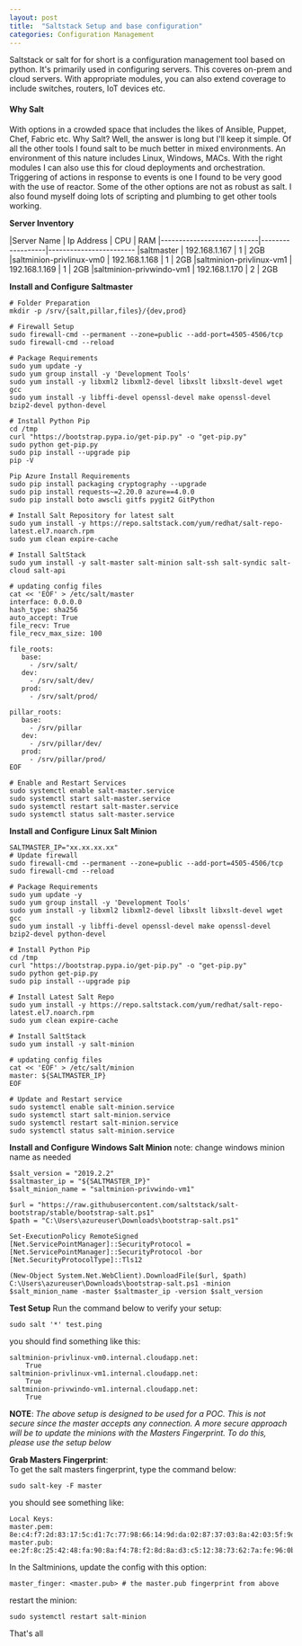 ```yaml
---
layout: post
title:  "Saltstack Setup and base configuration"
categories: Configuration Management
---
```


Saltstack or salt for for short is a configuration management tool based on python. It's primarily used in configuring servers.
This coveres on-prem and cloud servers. With appropriate modules, you can also extend coverage to include switches, routers, 
IoT devices etc.

#### **Why Salt**
With options in a crowded space that includes the likes of Ansible, Puppet, Chef, Fabric etc. Why Salt? Well, the answer is long but I'll keep it
simple. Of all the other tools I found salt to be much better in mixed environments. An environment of this nature includes Linux, Windows, MACs.
With the right modules I can also use this for cloud deployments and orchestration.
Triggering of actions in response to events is one I found to be very good with the use of reactor. Some of the other options are not as robust as
salt. I also found myself doing lots of scripting and plumbing to get other tools working. 


**Server Inventory**

|Server Name                |  Ip Address      |   CPU   |    RAM
|---------------------------|------------------|------------------------
|saltmaster                 |  192.168.1.167   |    1    |    2GB
|saltminion-privlinux-vm0   |  192.168.1.168   |    1    |    2GB 
|saltminion-privlinux-vm1   |  192.168.1.169   |    1    |    2GB
|saltminion-privwindo-vm1   |  192.168.1.170   |    2    |    2GB


**Install and Configure Saltmaster**
```
# Folder Preparation
mkdir -p /srv/{salt,pillar,files}/{dev,prod}

# Firewall Setup
sudo firewall-cmd --permanent --zone=public --add-port=4505-4506/tcp
sudo firewall-cmd --reload

# Package Requirements
sudo yum update -y
sudo yum group install -y 'Development Tools'
sudo yum install -y libxml2 libxml2-devel libxslt libxslt-devel wget gcc
sudo yum install -y libffi-devel openssl-devel make openssl-devel bzip2-devel python-devel

# Install Python Pip
cd /tmp
curl "https://bootstrap.pypa.io/get-pip.py" -o "get-pip.py"
sudo python get-pip.py
sudo pip install --upgrade pip
pip -V

Pip Azure Install Requirements
sudo pip install packaging cryptography --upgrade
sudo pip install requests~=2.20.0 azure==4.0.0 
sudo pip install boto awscli gitfs pygit2 GitPython

# Install Salt Repository for latest salt
sudo yum install -y https://repo.saltstack.com/yum/redhat/salt-repo-latest.el7.noarch.rpm
sudo yum clean expire-cache

# Install SaltStack
sudo yum install -y salt-master salt-minion salt-ssh salt-syndic salt-cloud salt-api

# updating config files
cat << 'EOF' > /etc/salt/master
interface: 0.0.0.0
hash_type: sha256
auto_accept: True
file_recv: True
file_recv_max_size: 100

file_roots:
   base:
     - /srv/salt/
   dev:
     - /srv/salt/dev/
   prod:
     - /srv/salt/prod/

pillar_roots:
   base:
     - /srv/pillar
   dev:
     - /srv/pillar/dev/
   prod:
     - /srv/pillar/prod/
EOF

# Enable and Restart Services
sudo systemctl enable salt-master.service
sudo systemctl start salt-master.service
sudo systemctl restart salt-master.service
sudo systemctl status salt-master.service
```


**Install and Configure Linux Salt Minion**
```
SALTMASTER_IP="xx.xx.xx.xx"
# Update firewall
sudo firewall-cmd --permanent --zone=public --add-port=4505-4506/tcp
sudo firewall-cmd --reload

# Package Requirements
sudo yum update -y
sudo yum group install -y 'Development Tools'
sudo yum install -y libxml2 libxml2-devel libxslt libxslt-devel wget gcc
sudo yum install -y libffi-devel openssl-devel make openssl-devel bzip2-devel python-devel

# Install Python Pip
cd /tmp
curl "https://bootstrap.pypa.io/get-pip.py" -o "get-pip.py"
sudo python get-pip.py
sudo pip install --upgrade pip

# Install Latest Salt Repo
sudo yum install -y https://repo.saltstack.com/yum/redhat/salt-repo-latest.el7.noarch.rpm
sudo yum clean expire-cache

# Install SaltStack
sudo yum install -y salt-minion

# updating config files
cat << 'EOF' > /etc/salt/minion
master: ${SALTMASTER_IP}
EOF

# Update and Restart service
sudo systemctl enable salt-minion.service
sudo systemctl start salt-minion.service
sudo systemctl restart salt-minion.service
sudo systemctl status salt-minion.service
```


**Install and Configure Windows Salt Minion**
note: change windows minion name as needed
```
$salt_version = "2019.2.2"
$saltmaster_ip = "${SALTMASTER_IP}"
$salt_minion_name = "saltminion-privwindo-vm1"

$url = "https://raw.githubusercontent.com/saltstack/salt-bootstrap/stable/bootstrap-salt.ps1"
$path = "C:\Users\azureuser\Downloads\bootstrap-salt.ps1"

Set-ExecutionPolicy RemoteSigned
[Net.ServicePointManager]::SecurityProtocol = [Net.ServicePointManager]::SecurityProtocol -bor [Net.SecurityProtocolType]::Tls12

(New-Object System.Net.WebClient).DownloadFile($url, $path)
C:\Users\azureuser\Downloads\bootstrap-salt.ps1 -minion $salt_minion_name -master $saltmaster_ip -version $salt_version
```


**Test Setup**
Run the command below to verify your setup:
```
sudo salt '*' test.ping
```
you should find something like this:
```
saltminion-privlinux-vm0.internal.cloudapp.net:
    True
saltminion-privlinux-vm1.internal.cloudapp.net:
    True
saltminion-privwindo-vm1.internal.cloudapp.net:
    True
```

**NOTE**: *The above setup is designed to be used for a POC. This is not secure since the master accepts any connection. A more secure approach will be to update the minions with the Masters Fingerprint. To do this, please use the setup below*


**Grab Masters Fingerprint**: <br>
To get the salt masters fingerprint, type the command below:
```
sudo salt-key -F master
```
you should see something like:
```
Local Keys:
master.pem:  8e:c4:f7:2d:83:17:5c:d1:7c:77:98:66:14:9d:da:02:87:37:03:8a:42:03:5f:9d:9d:bd:d0:f3:82:f9:9a:03
master.pub:  ee:2f:8c:25:42:48:fa:90:8a:f4:78:f2:8d:8a:d3:c5:12:38:73:62:7a:fe:96:0b:2d:96:57:38:1e:da:56:62
```

In the Saltminions, update the config with this option:
```
master_finger: <master.pub> # the master.pub fingerprint from above
```
restart the minion:
```
sudo systemctl restart salt-minion
```
That's all
